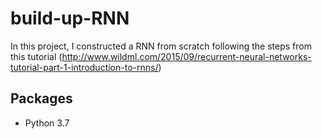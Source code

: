# build-up-RNN
In this project, I constructed a RNN from scratch following the steps from this tutorial (http://www.wildml.com/2015/09/recurrent-neural-networks-tutorial-part-1-introduction-to-rnns/)
## Packages
* Python 3.7
